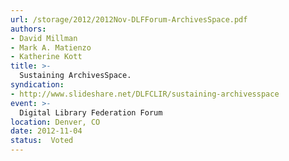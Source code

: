 ```yaml
---
url: /storage/2012/2012Nov-DLFForum-ArchivesSpace.pdf
authors:
- David Millman
- Mark A. Matienzo
- Katherine Kott
title: >-
  Sustaining ArchivesSpace.
syndication:
- http://www.slideshare.net/DLFCLIR/sustaining-archivesspace
event: >-
  Digital Library Federation Forum
location: Denver, CO
date: 2012-11-04
status:  Voted
---
```

